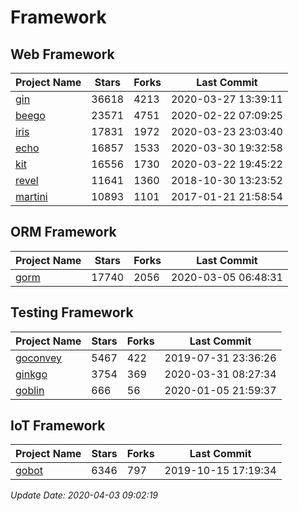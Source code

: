 # Framework

## Web Framework

| Project Name | Stars | Forks | Last Commit |
| ------------ | ----- | ----- | ----------- |
| [gin](https://github.com/gin-gonic/gin) | 36618 | 4213 | 2020-03-27 13:39:11 |
| [beego](https://github.com/astaxie/beego) | 23571 | 4751 | 2020-02-22 07:09:25 |
| [iris](https://github.com/kataras/iris) | 17831 | 1972 | 2020-03-23 23:03:40 |
| [echo](https://github.com/labstack/echo) | 16857 | 1533 | 2020-03-30 19:32:58 |
| [kit](https://github.com/go-kit/kit) | 16556 | 1730 | 2020-03-22 19:45:22 |
| [revel](https://github.com/revel/revel) | 11641 | 1360 | 2018-10-30 13:23:52 |
| [martini](https://github.com/go-martini/martini) | 10893 | 1101 | 2017-01-21 21:58:54 |

## ORM Framework

| Project Name | Stars | Forks | Last Commit |
| ------------ | ----- | ----- | ----------- |
| [gorm](https://github.com/jinzhu/gorm) | 17740 | 2056 | 2020-03-05 06:48:31 |

## Testing Framework

| Project Name | Stars | Forks | Last Commit |
| ------------ | ----- | ----- | ----------- |
| [goconvey](https://github.com/smartystreets/goconvey) | 5467 | 422 | 2019-07-31 23:36:26 |
| [ginkgo](https://github.com/onsi/ginkgo) | 3754 | 369 | 2020-03-31 08:27:34 |
| [goblin](https://github.com/franela/goblin) | 666 | 56 | 2020-01-05 21:59:37 |

## IoT Framework

| Project Name | Stars | Forks | Last Commit |
| ------------ | ----- | ----- | ----------- |
| [gobot](https://github.com/hybridgroup/gobot) | 6346 | 797 | 2019-10-15 17:19:34 |

*Update Date: 2020-04-03 09:02:19*